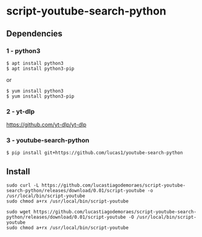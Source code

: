 # script-youtube-search-python

## Dependencies

### 1 - python3

```
$ apt install python3
$ apt install python3-pip
```

or 

```
$ yum install python3
$ yum install python3-pip
```

### 2 - yt-dlp

https://github.com/yt-dlp/yt-dlp

### 3 - youtube-search-python

```
$ pip install git+https://github.com/lucas1/youtube-search-python
```

## Install

```
sudo curl -L https://github.com/lucastiagodemoraes/script-youtube-search-python/releases/download/0.01/script-youtube -o /usr/local/bin/script-youtube
sudo chmod a+rx /usr/local/bin/script-youtube
```

```
sudo wget https://github.com/lucastiagodemoraes/script-youtube-search-python/releases/download/0.01/script-youtube -O /usr/local/bin/script-youtube
sudo chmod a+rx /usr/local/bin/script-youtube
```
